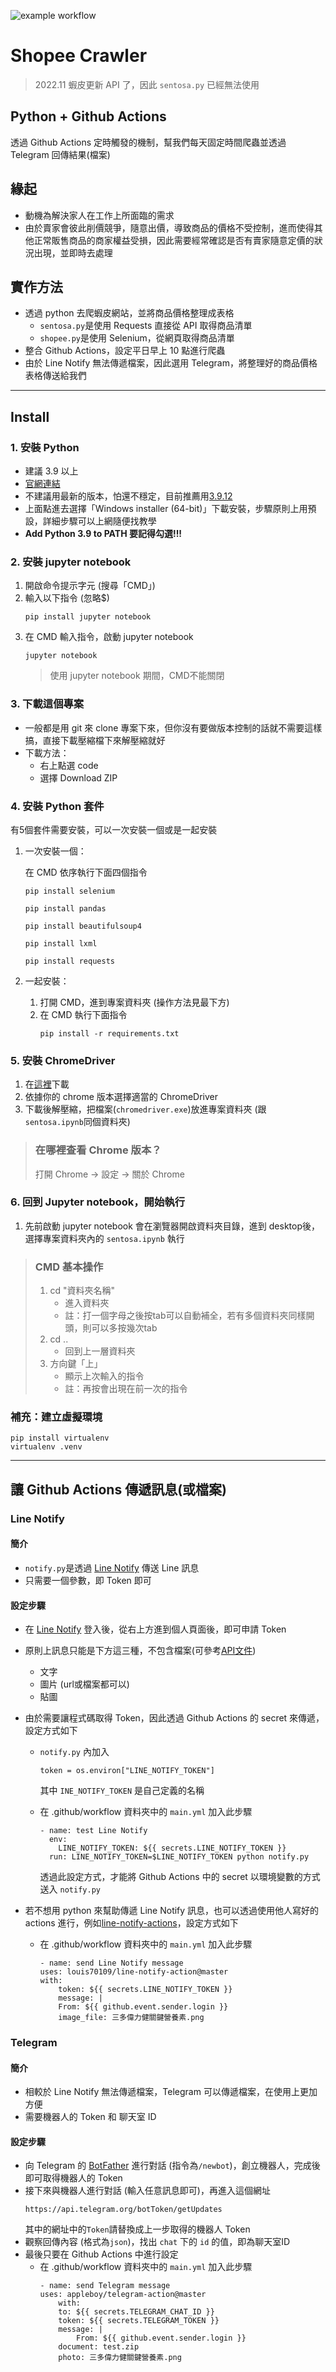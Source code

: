 ![example workflow](https://github.com/CK642509/shopee_crawler/actions/workflows/main.yml/badge.svg)

# Shopee Crawler
> 2022.11 蝦皮更新 API 了，因此 `sentosa.py` 已經無法使用

## Python + Github Actions
透過 Github Actions 定時觸發的機制，幫我們每天固定時間爬蟲並透過 Telegram 回傳結果(檔案)

## 緣起
- 動機為解決家人在工作上所面臨的需求
- 由於賣家會彼此削價競爭，隨意出價，導致商品的價格不受控制，進而使得其他正常販售商品的商家權益受損，因此需要經常確認是否有賣家隨意定價的狀況出現，並即時去處理

## 實作方法
- 透過 python 去爬蝦皮網站，並將商品價格整理成表格
    - `sentosa.py`是使用 Requests 直接從 API 取得商品清單
    - `shopee.py`是使用 Selenium，從網頁取得商品清單
- 整合 Github Actions，設定平日早上 10 點進行爬蟲
- 由於 Line Notify 無法傳遞檔案，因此選用 Telegram，將整理好的商品價格表格傳送給我們

---

## Install
### 1. 安裝 Python
- 建議 3.9 以上
- [官網連結](https://www.python.org/)
- 不建議用最新的版本，怕還不穩定，目前推薦用[3.9.12](https://www.python.org/downloads/release/python-3912/)
- 上面點進去選擇「Windows installer (64-bit)」下載安裝，步驟原則上用預設，詳細步驟可以上網隨便找教學
- **Add Python 3.9 to PATH 要記得勾選!!!**


### 2. 安裝 jupyter notebook
1. 開啟命令提示字元 (搜尋「CMD」)
2. 輸入以下指令 (忽略$)
    ```
    pip install jupyter notebook
    ```
3. 在 CMD 輸入指令，啟動 jupyter notebook
    ```
    jupyter notebook
    ```
    > 使用 jupyter notebook 期間，CMD不能關閉

### 3. 下載這個專案
- 一般都是用 git 來 clone 專案下來，但你沒有要做版本控制的話就不需要這樣搞，直接下載壓縮檔下來解壓縮就好
- 下載方法：
    - 右上點選 code
    - 選擇 Download ZIP

### 4. 安裝 Python 套件
有5個套件需要安裝，可以一次安裝一個或是一起安裝
1. 一次安裝一個：

    在 CMD 依序執行下面四個指令
    ```
    pip install selenium
    ```
    ```
    pip install pandas
    ```
    ```
    pip install beautifulsoup4
    ```
    ```
    pip install lxml
    ```
    ```
    pip install requests
    ```

2. 一起安裝：
    1. 打開 CMD，進到專案資料夾 (操作方法見最下方)
    2. 在 CMD 執行下面指令
        ```
        pip install -r requirements.txt
        ```

### 5. 安裝 ChromeDriver
1. 在[這裡](https://chromedriver.chromium.org/downloads)下載 
2. 依據你的 chrome 版本選擇適當的 ChromeDriver
3. 下載後解壓縮，把檔案(`chromedriver.exe`)放進專案資料夾 (跟 `sentosa.ipynb`同個資料夾)

> ### **在哪裡查看 Chrome 版本？**
> 
> 打開 Chrome -> 設定 -> 關於 Chrome


### 6. 回到 Jupyter notebook，開始執行
1. 先前啟動 jupyter notebook 會在瀏覽器開啟資料夾目錄，進到 desktop後，選擇專案資料夾內的 `sentosa.ipynb` 執行


> ### **CMD 基本操作**
> 1. cd "資料夾名稱"
>    - 進入資料夾
>    - 註：打一個字母之後按tab可以自動補全，若有多個資料夾同樣開頭，則可以多按幾次tab
> 2. cd ..
>    - 回到上一層資料夾
> 3. 方向鍵「上」
>    - 顯示上次輸入的指令
>    - 註：再按會出現在前一次的指令

### 補充：建立虛擬環境

```
pip install virtualenv
virtualenv .venv
```

---
## 讓 Github Actions 傳遞訊息(或檔案)
### Line Notify
#### 簡介
- `notify.py`是透過 [Line Notify](https://notify-bot.line.me/zh_TW/) 傳送 Line 訊息
- 只需要一個參數，即 Token 即可

#### 設定步驟
- 在 [Line Notify](https://notify-bot.line.me/zh_TW/) 登入後，從右上方進到個人頁面後，即可申請 Token
- 原則上訊息只能是下方這三種，不包含檔案(可參考[API文件](https://notify-bot.line.me/doc/en/))
    - 文字
    - 圖片 (url或檔案都可以)
    - 貼圖
- 由於需要讓程式碼取得 Token，因此透過 Github Actions 的 secret 來傳遞，設定方式如下
    - `notify.py` 內加入
        ```
        token = os.environ["LINE_NOTIFY_TOKEN"]
        ```
        其中 `INE_NOTIFY_TOKEN` 是自己定義的名稱
    
    - 在 .github/workflow 資料夾中的 `main.yml` 加入此步驟
        ```
        - name: test Line Notify
          env:
            LINE_NOTIFY_TOKEN: ${{ secrets.LINE_NOTIFY_TOKEN }}
          run: LINE_NOTIFY_TOKEN=$LINE_NOTIFY_TOKEN python notify.py
        ```
        透過此設定方式，才能將 Github Actions 中的 secret 以環境變數的方式送入 `notify.py`

- 若不想用 python 來幫助傳遞 Line Notify 訊息，也可以透過使用他人寫好的 actions 進行，例如[line-notify-actions](https://github.com/marketplace/actions/line-notify-actions)，設定方式如下
    - 在 .github/workflow 資料夾中的 `main.yml` 加入此步驟
        ```
        - name: send Line Notify message
        uses: louis70109/line-notify-action@master
        with:
            token: ${{ secrets.LINE_NOTIFY_TOKEN }}
            message: |
            From: ${{ github.event.sender.login }}
            image_file: 三多偉力健關鍵營養素.png
        ```

### Telegram
#### 簡介
- 相較於 Line Notify 無法傳遞檔案，Telegram 可以傳遞檔案，在使用上更加方便
- 需要機器人的 Token 和 聊天室 ID

#### 設定步驟
- 向 Telegram 的 [BotFather](https://t.me/BotFather) 進行對話 (指令為`/newbot`)，創立機器人，完成後即可取得機器人的 Token
- 接下來與機器人進行對話 (輸入任意訊息即可)，再進入這個網址
    ```
    https://api.telegram.org/botToken/getUpdates
    ```
    其中的網址中的`Token`請替換成上一步取得的機器人 Token
- 觀察回傳內容 (格式為`json`)，找出 `chat` 下的 `id` 的值，即為聊天室ID
- 最後只要在 Github Actions 中進行設定
    - 在 .github/workflow 資料夾中的 `main.yml` 加入此步驟
        ```
        - name: send Telegram message
        uses: appleboy/telegram-action@master
            with:
            to: ${{ secrets.TELEGRAM_CHAT_ID }}
            token: ${{ secrets.TELEGRAM_TOKEN }}
            message: |
                From: ${{ github.event.sender.login }}
            document: test.zip
            photo: 三多偉力健關鍵營養素.png
        ```
